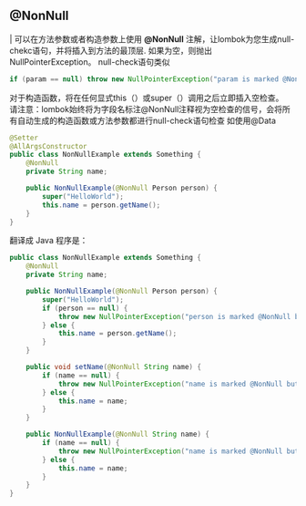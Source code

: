 ## @NonNull
|
可以在方法参数或者构造参数上使用 **@NonNull** 注解，让lombok为您生成null-chekc语句，并将插入到方法的最顶层.
如果为空，则抛出NullPointerException。
null-check语句类似

~~~java
if (param == null) throw new NullPointerException("param is marked @NonNull but is null");
~~~

对于构造函数，将在任何显式this（）或super（）调用之后立即插入空检查。<br>
请注意：lombok始终将为字段名标注@NonNull注释视为空检查的信号，会将所有自动生成的构造函数或方法参数都进行null-check语句检查
如使用@Data

~~~java
@Setter
@AllArgsConstructor
public class NonNullExample extends Something {
    @NonNull
    private String name;

    public NonNullExample(@NonNull Person person) {
        super("HelloWorld");
        this.name = person.getName();
    }
}
~~~
翻译成 Java 程序是：

~~~java
public class NonNullExample extends Something {
    @NonNull
    private String name;

    public NonNullExample(@NonNull Person person) {
        super("HelloWorld");
        if (person == null) {
            throw new NullPointerException("person is marked @NonNull but is null");
        } else {
            this.name = person.getName();
        }
    }

    public void setName(@NonNull String name) {
        if (name == null) {
            throw new NullPointerException("name is marked @NonNull but is null");
        } else {
            this.name = name;
        }
    }

    public NonNullExample(@NonNull String name) {
        if (name == null) {
            throw new NullPointerException("name is marked @NonNull but is null");
        } else {
            this.name = name;
        }
    }
}
~~~